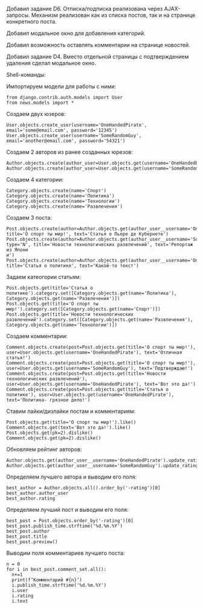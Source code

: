 Добавил задание D6. Отписка/подписка реализована через AJAX-запросы. Механизм реализован как из списка постов, так и на странице конкретного поста.

Добавил модальное окно для добавления категорий.

Добавил возможность оставлять комментарии на странице новостей. 

Добавил задание D4. Вместо отдельной страницы с подтверждением удаления сделал модальное окно.

Shell-команды:

Импортируем модели для работы с ними:

```
from django.contrib.auth.models import User
from news.models import *
```

Создаем двух юзеров:

```
User.objects.create_user(username='OneHandedPirate', email='some@email.com', password='12345')
User.objects.create_user(username='SomeRandomGuy', email='another@email.com', password='54321')
```


Создаем 2 авторов из ранее созданных юрезов:

```
Author.objects.create(author_user=User.objects.get(username='OneHandedPirate'))
Author.objects.create(author_user=User.objects.get(username='SomeRandomGuy'))
```


Создаем 4 категории:

```
Category.objects.create(name='Спорт')
Category.objects.create(name='Политика')
Category.objects.create(name='Технологии')
Category.objects.create(name='Развлечения')
```


Создаем 3 поста:

```
Post.objects.create(author=Author.objects.get(author_user__username='OneHandedPirate'), title='О спорт ты мир!', text='Статья о Пьере де Кубернете')
Post.objects.create(author=Author.objects.get(author_user__username='SomeRandomGuy'), type='N', title='Новости технологических развлечений', text='Репортаж из Япони
и')
Post.objects.create(author=Author.objects.get(author_user__username='OneHandedPirate'), title='Статья о политике', text='Какой-то текст')
```


Задаем катеогории статьям: 

```
Post.objects.get(title='Статья о политике').category.set([Category.objects.get(name='Политика'), Category.objects.get(name='Развлечения')])  
Post.objects.get(title='О спорт ты мир!').category.set([Category.objects.get(name='Спорт')])
Post.objects.get(title='Новости технологических развлечений').category.set([Category.objects.get(name='Развлечения'), Category.objects.get(name='Технологии')])
```


Создаем комментарии:

```
Comment.objects.create(post=Post.objects.get(title='О спорт ты мир!'), user=User.objects.get(username='OneHandedPirate'), text='Отличная статья!')
Comment.objects.create(post=Post.objects.get(title='О спорт ты мир!'), user=User.objects.get(username='SomeRandomGuy'), text='Подтверждаю!')
Comment.objects.create(post=Post.objects.get(title='Новости технологических развлечений'), user=User.objects.get(username='OneHandedPirate'), text='Вот это да!')
Comment.objects.create(post=Post.objects.get(title='Статья о политике'), user=User.objects.get(username='OneHandedPirate'), text='Политика- грязное дело!')
```

Ставим лайки/дизлайки постам и комментариям:

```
Post.objects.get(title='О спорт ты мир!').like()
Comment.objects.get(text='Вот это да!').like()
Post.objects.get(pk=2).dislike()
Comment.objects.get(pk=2).dislike()
```

Обновляем рейтинг авторов:

```
Author.objects.get(author_user__username='OneHandedPirate').update_rating()
Author.objects.get(author_user__username='SomeRandomGuy').update_rating()
```

Определяем лучшего автора и выводим его поля:

```
best_author = Author.objects.all().order_by('-rating')[0]
best_author.author_user
best_author.rating
```

Определяем лучший пост и выводим его поля: 

```
best_post = Post.objects.order_by('-rating')[0]
best_post.publish_time.strftime('%d.%m.%Y')
best_post.author
best_post.title
best_post.preview()
```

Выводим поля комментариев лучшего поста:

```
n = 0
for i in best_post.comment_set.all():
  n+=1
  print(f‘Комментарий #{n}’)    
  i.publish_time.strftime('%d.%m.%Y')
  i.user
  i.rating
  i.text
```
